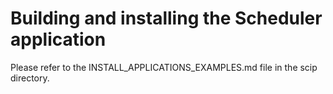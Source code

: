 Building and installing the Scheduler application
=================================================

Please refer to the INSTALL_APPLICATIONS_EXAMPLES.md file in the scip directory.

